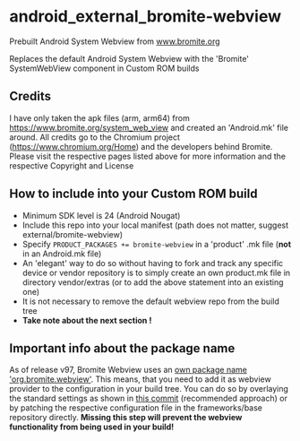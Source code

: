 # android_external_bromite-webview
Prebuilt Android System Webview from www.bromite.org

Replaces the default Android System Webview with the 'Bromite' SystemWebView component in Custom ROM builds

## Credits
I have only taken the apk files (arm, arm64) from https://www.bromite.org/system_web_view  and created an 'Android.mk' file around. 
All credits go to the Chromium project (https://www.chromium.org/Home) and the developers behind Bromite. Please visit the 
respective pages listed above for more information and the respective Copyright and License

## How to include into your Custom ROM build
- Minimum SDK level is 24 (Android Nougat)
- Include this repo into your local manifest (path does not matter, suggest external/bromite-webview)
- Specify `PRODUCT_PACKAGES += bromite-webview` in a 'product' .mk file (**not** in an Android.mk file)
- An 'elegant' way to do so without having to fork and track any specific device or vendor repository is to simply create an own product.mk file in directory vendor/extras (or to add the above statement into an existing one)
- It is not necessary to remove the default webview repo from the build tree
- **Take note about the next section !**

## Important info about the package name
As of release v97, Bromite Webview uses an [own package name 'org.bromite.webview'](https://www.bromite.org/news/2022-02-05-bromite-webview-package-name-change). This means, that you need to add it as webview provider to the configuration in your build tree. You can do so by overlaying the standard settings as shown in [this commit](https://github.com/lin18-microG/android_vendor_lineage/commit/56d45e0881ffbdcae8394835adbe160f23d6418a) (recommended approach) or by patching the respective configuration file in the frameworks/base repository directly. **Missing this step will prevent the webview functionality from being used in your build!**
